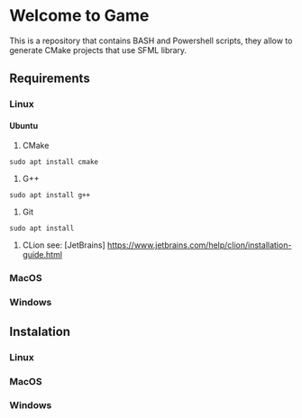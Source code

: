 # Welcome to Game

This is a repository that contains  BASH and Powershell scripts, they allow to generate CMake projects that use SFML library.

## Requirements

### Linux

#### Ubuntu

1. CMake
```
sudo apt install cmake
```
1. G++
```
sudo apt install g++
```
1. Git
```
sudo apt install 
```
1. CLion
see: [JetBrains] https://www.jetbrains.com/help/clion/installation-guide.html
### MacOS

### Windows

## Instalation

### Linux

### MacOS

### Windows

